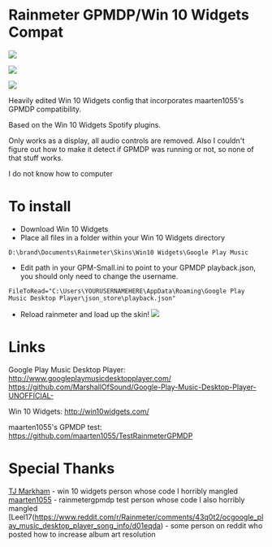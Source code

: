 # Rainmeter GPMDP/Win 10 Widgets Compat

![](http://i.imgur.com/QbSdxZm.png)

![](http://i.imgur.com/9x7pUkc.png)

![](http://i.imgur.com/gVB94sS.png)

Heavily edited Win 10 Widgets config that incorporates maarten1055's GPMDP compatibility. 

Based on the Win 10 Widgets Spotify plugins. 

Only works as a display, all audio controls are removed. Also I couldn't figure out how to make it detect if GPMDP was running or not, so none of that stuff works.

I do not know how to computer

# To install
* Download Win 10 Widgets
* Place all files in a folder within your Win 10 Widgets directory
```
D:\brand\Documents\Rainmeter\Skins\Win10 Widgets\Google Play Music
```
* Edit path in your GPM-Small.ini to point to your GPMDP playback.json, you should only need to change the username.
```
FileToRead="C:\Users\YOURUSERNAMEHERE\AppData\Roaming\Google Play Music Desktop Player\json_store\playback.json"
```
* Reload rainmeter and load up the skin!
![](http://i.imgur.com/oCmLrP7.png)

# Links
Google Play Music Desktop Player:
http://www.googleplaymusicdesktopplayer.com/
https://github.com/MarshallOfSound/Google-Play-Music-Desktop-Player-UNOFFICIAL-

Win 10 Widgets:
http://win10widgets.com/

maarten1055's GPMDP test:
https://github.com/maarten1055/TestRainmeterGPMDP

# Special Thanks

[TJ Markham](https://www.reddit.com/user/rainmeterTJ) - win 10 widgets person whose code I horribly mangled
[maarten1055](https://www.reddit.com/user/maarten1055) - rainmetergpmdp test person whose code I also horribly mangled
[Leel17(https://www.reddit.com/r/Rainmeter/comments/43q0t2/ocgoogle_play_music_desktop_player_song_info/d01eqda) - some person on reddit who posted how to increase album art resolution
